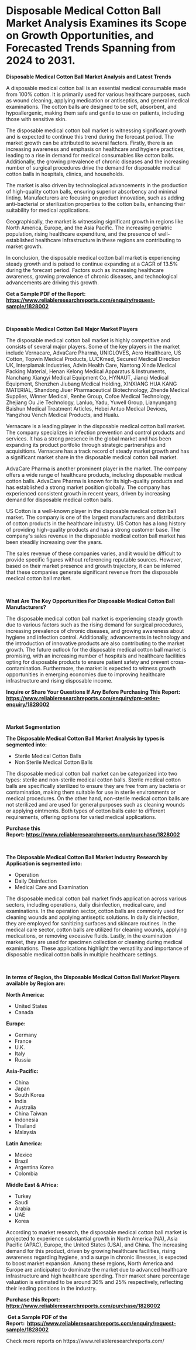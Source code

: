 <p><h1>Disposable Medical Cotton Ball Market Analysis Examines its Scope on Growth Opportunities, and Forecasted Trends Spanning from 2024 to 2031.</h1></p><p><strong>Disposable Medical Cotton Ball Market Analysis and Latest Trends</strong></p>
<p><p>A disposable medical cotton ball is an essential medical consumable made from 100% cotton. It is primarily used for various healthcare purposes, such as wound cleaning, applying medication or antiseptics, and general medical examinations. The cotton balls are designed to be soft, absorbent, and hypoallergenic, making them safe and gentle to use on patients, including those with sensitive skin.</p><p>The disposable medical cotton ball market is witnessing significant growth and is expected to continue this trend during the forecast period. The market growth can be attributed to several factors. Firstly, there is an increasing awareness and emphasis on healthcare and hygiene practices, leading to a rise in demand for medical consumables like cotton balls. Additionally, the growing prevalence of chronic diseases and the increasing number of surgical procedures drive the demand for disposable medical cotton balls in hospitals, clinics, and households.</p><p>The market is also driven by technological advancements in the production of high-quality cotton balls, ensuring superior absorbency and minimal linting. Manufacturers are focusing on product innovation, such as adding anti-bacterial or sterilization properties to the cotton balls, enhancing their suitability for medical applications.</p><p>Geographically, the market is witnessing significant growth in regions like North America, Europe, and the Asia Pacific. The increasing geriatric population, rising healthcare expenditure, and the presence of well-established healthcare infrastructure in these regions are contributing to market growth.</p><p>In conclusion, the disposable medical cotton ball market is experiencing steady growth and is poised to continue expanding at a CAGR of 13.5% during the forecast period. Factors such as increasing healthcare awareness, growing prevalence of chronic diseases, and technological advancements are driving this growth.</p></p>
<p><strong>Get a Sample PDF of the Report:&nbsp; <a href="https://www.reliableresearchreports.com/enquiry/request-sample/1828002">https://www.reliableresearchreports.com/enquiry/request-sample/1828002</a></strong></p>
<p>&nbsp;</p>
<p><strong>Disposable Medical Cotton Ball Major Market Players</strong></p>
<p><p>The disposable medical cotton ball market is highly competitive and consists of several major players. Some of the key players in the market include Vernacare, AdvaCare Pharma, UNIGLOVES, Aero Healthcare, US Cotton, Topwin Medical Products, LUCKmed, Secured Medical Direction UK, Interplamak Industries, Advin Health Care, Nantong Xinde Medical Packing Material, Henan Kelong Medical Apparatus & Instruments, Nanchang Xiangyi Medical Equipment Co, HYNAUT, Jianqi Medical Equipment, Shenzhen Jiubang Medical Holding, XINXIANG HUA KANG MATERIAL, Shandong Jiuer Pharmaceutical Biotechnology, Zhende Medical Supplies, Winner Medical, Renhe Group, Cofoe Medical Technology, Zhejiang Ou Jie Technology, Lanluo, Yadu, Yuwell Group, Lianyungang Baishun Medical Treatment Articles, Hebei Antuo Medical Devices, Yangzhou Vench Medical Products, and Hualu.</p><p>Vernacare is a leading player in the disposable medical cotton ball market. The company specializes in infection prevention and control products and services. It has a strong presence in the global market and has been expanding its product portfolio through strategic partnerships and acquisitions. Vernacare has a track record of steady market growth and has a significant market share in the disposable medical cotton ball market.</p><p>AdvaCare Pharma is another prominent player in the market. The company offers a wide range of healthcare products, including disposable medical cotton balls. AdvaCare Pharma is known for its high-quality products and has established a strong market position globally. The company has experienced consistent growth in recent years, driven by increasing demand for disposable medical cotton balls.</p><p>US Cotton is a well-known player in the disposable medical cotton ball market. The company is one of the largest manufacturers and distributors of cotton products in the healthcare industry. US Cotton has a long history of providing high-quality products and has a strong customer base. The company's sales revenue in the disposable medical cotton ball market has been steadily increasing over the years.</p><p>The sales revenue of these companies varies, and it would be difficult to provide specific figures without referencing reputable sources. However, based on their market presence and growth trajectory, it can be inferred that these companies generate significant revenue from the disposable medical cotton ball market.</p></p>
<p>&nbsp;</p>
<p><strong>What Are The Key Opportunities For Disposable Medical Cotton Ball Manufacturers?</strong></p>
<p><p>The disposable medical cotton ball market is experiencing steady growth due to various factors such as the rising demand for surgical procedures, increasing prevalence of chronic diseases, and growing awareness about hygiene and infection control. Additionally, advancements in technology and the introduction of innovative products are also contributing to the market growth. The future outlook for the disposable medical cotton ball market is promising, with an increasing number of hospitals and healthcare facilities opting for disposable products to ensure patient safety and prevent cross-contamination. Furthermore, the market is expected to witness growth opportunities in emerging economies due to improving healthcare infrastructure and rising disposable income.</p></p>
<p><strong>Inquire or Share Your Questions If Any Before Purchasing This Report: <a href="https://www.reliableresearchreports.com/enquiry/pre-order-enquiry/1828002">https://www.reliableresearchreports.com/enquiry/pre-order-enquiry/1828002</a></strong></p>
<p>&nbsp;</p>
<p><strong>Market Segmentation</strong></p>
<p><strong>The Disposable Medical Cotton Ball Market Analysis by types is segmented into:</strong></p>
<p><ul><li>Sterile Medical Cotton Balls</li><li>Non Sterile Medical Cotton Balls</li></ul></p>
<p><p>The disposable medical cotton ball market can be categorized into two types: sterile and non-sterile medical cotton balls. Sterile medical cotton balls are specifically sterilized to ensure they are free from any bacteria or contamination, making them suitable for use in sterile environments or medical procedures. On the other hand, non-sterile medical cotton balls are not sterilized and are used for general purposes such as cleaning wounds or applying ointments. Both types of cotton balls cater to different requirements, offering options for varied medical applications.</p></p>
<p><strong>Purchase this Report:&nbsp;<a href="https://www.reliableresearchreports.com/purchase/1828002">https://www.reliableresearchreports.com/purchase/1828002</a></strong></p>
<p>&nbsp;</p>
<p><strong>The Disposable Medical Cotton Ball Market Industry Research by Application is segmented into:</strong></p>
<p><ul><li>Operation</li><li>Daily Disinfection</li><li>Medical Care and Examination</li></ul></p>
<p><p>The disposable medical cotton ball market finds application across various sectors, including operations, daily disinfection, medical care, and examinations. In the operation sector, cotton balls are commonly used for cleaning wounds and applying antiseptic solutions. In daily disinfection, they are employed for sanitizing surfaces and skincare routines. In the medical care sector, cotton balls are utilized for cleaning wounds, applying medications, or removing excessive fluids. Lastly, in the examination market, they are used for specimen collection or cleaning during medical examinations. These applications highlight the versatility and importance of disposable medical cotton balls in multiple healthcare settings.</p></p>
<p>&nbsp;</p>
<p><strong>In terms of Region, the Disposable Medical Cotton Ball Market Players available by Region are:</strong></p>
<p>
    <p> <strong> North America: </strong>
        <ul>
            <li>United States</li>
            <li>Canada</li>
        </ul>
        </p> 
    <p> <strong> Europe: </strong>
        <ul>
            <li>Germany</li>
            <li>France</li>
            <li>U.K.</li>
            <li>Italy</li>
            <li>Russia</li>
        </ul>
        </p> 
    <p> <strong> Asia-Pacific: </strong>
        <ul>
            <li>China</li>
            <li>Japan</li>
            <li>South Korea</li>
            <li>India</li>
            <li>Australia</li>
            <li>China Taiwan</li>
            <li>Indonesia</li>
            <li>Thailand</li>
            <li>Malaysia</li>
        </ul>
        </p> 
    <p> <strong> Latin America: </strong>
        <ul>
            <li>Mexico</li>
            <li>Brazil</li>
            <li>Argentina Korea</li>
            <li>Colombia</li>
        </ul>
        </p> 
    <p> <strong> Middle East & Africa: </strong>
        <ul>
            <li>Turkey</li>
            <li>Saudi</li>
            <li>Arabia</li>
            <li>UAE</li>
            <li>Korea</li>
        </ul>
    </p>
    </p>
<p><p>According to market research, the disposable medical cotton ball market is projected to experience substantial growth in North America (NA), Asia Pacific (APAC), Europe, the United States (USA), and China. The increasing demand for this product, driven by growing healthcare facilities, rising awareness regarding hygiene, and a surge in chronic illnesses, is expected to boost market expansion. Among these regions, North America and Europe are anticipated to dominate the market due to advanced healthcare infrastructure and high healthcare spending. Their market share percentage valuation is estimated to be around 30% and 25% respectively, reflecting their leading positions in the industry.</p></p>
<p><strong>Purchase this Report: <a href="https://www.reliableresearchreports.com/purchase/1828002">https://www.reliableresearchreports.com/purchase/1828002</a></strong></p>
<p>&nbsp;<strong>Get a Sample PDF of the Report:&nbsp;&nbsp;<a href="https://www.reliableresearchreports.com/enquiry/request-sample/1828002">https://www.reliableresearchreports.com/enquiry/request-sample/1828002</a></strong></p>
<p><strong></strong></p>
<p>Check more reports on https://www.reliableresearchreports.com/</p>